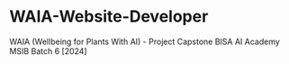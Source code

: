 # WAIA-Website-Developer
WAIA (Wellbeing for Plants With AI) - Project Capstone BISA AI Academy MSIB Batch 6 [2024]
